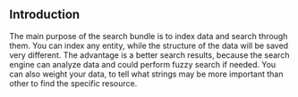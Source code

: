 ## Introduction

The main purpose of the search bundle is to index data and search through them. You can index any entity, while
the structure of the data will be saved very different. The advantage is a better search results, because the
search engine can analyze data and could perform fuzzy search if needed. You can also weight your data, to tell what
strings may be more important than other to find the specific resource.